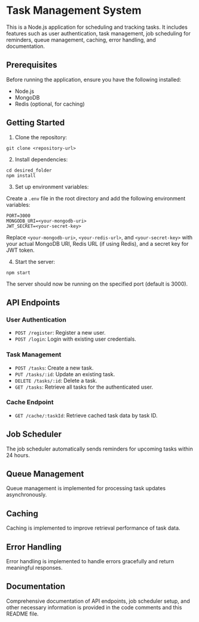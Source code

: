 # Task Management System

This is a Node.js application for scheduling and tracking tasks. It includes features such as user authentication, task management, job scheduling for reminders, queue management, caching, error handling, and documentation.

## Prerequisites

Before running the application, ensure you have the following installed:

- Node.js
- MongoDB
- Redis (optional, for caching)

## Getting Started

1. Clone the repository:

```
git clone <repository-url>
```

2. Install dependencies:

```
cd desired_folder
npm install
```

3. Set up environment variables:

Create a `.env` file in the root directory and add the following environment variables:

```
PORT=3000
MONGODB_URI=<your-mongodb-uri>
JWT_SECRET=<your-secret-key>
```

Replace `<your-mongodb-uri>`, `<your-redis-url>`, and `<your-secret-key>` with your actual MongoDB URI, Redis URL (if using Redis), and a secret key for JWT token.

4. Start the server:

```
npm start
```

The server should now be running on the specified port (default is 3000).

## API Endpoints

### User Authentication

- `POST /register`: Register a new user.
- `POST /login`: Login with existing user credentials.

### Task Management

- `POST /tasks`: Create a new task.
- `PUT /tasks/:id`: Update an existing task.
- `DELETE /tasks/:id`: Delete a task.
- `GET /tasks`: Retrieve all tasks for the authenticated user.

### Cache Endpoint

- `GET /cache/:taskId`: Retrieve cached task data by task ID.

## Job Scheduler

The job scheduler automatically sends reminders for upcoming tasks within 24 hours.

## Queue Management

Queue management is implemented for processing task updates asynchronously.

## Caching

Caching is implemented to improve retrieval performance of task data.

## Error Handling

Error handling is implemented to handle errors gracefully and return meaningful responses.

## Documentation

Comprehensive documentation of API endpoints, job scheduler setup, and other necessary information is provided in the code comments and this README file.
